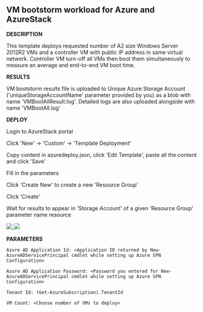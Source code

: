 ## VM bootstorm workload for Azure and AzureStack ##

<b>DESCRIPTION</b>

This template deploys requested number of A2 size Windows Server 2012R2 VMs and a controller VM with public IP address in same virtual network. Controller VM turn-off all VMs then boot them simultaneously to measure an average and end-to-end VM boot time.


<b>RESULTS</b>

VM bootstorm results file is uploaded to Unique Azure Storage Account ('uniqueStorageAccountName' parameter provided by you) as a blob with name 'VMBootAllResult.log'. Detailed logs are also uploaded alongside with name 'VMBootAll.log'


<b>DEPLOY</b>

Login to AzureStack portal

Click 'New' -> 'Custom' -> 'Template Deployment'

Copy content in azuredeploy.json, click 'Edit Template', paste all the content and click 'Save'

Fill in the parameters

Click 'Create New' to create a new 'Resource Group'

Click 'Create'

Wait for results to appear in 'Storage Account' of a given 'Resource Group' parameter name resource


<a href="https://portal.azure.com/#create/Microsoft.Template/uri/https%3A%2F%2Fraw.githubusercontent.com%2FAzure%2FAzureStack-QuickStart-Templates%2Fmaster%2Fbootstorm-vm-boot-time%2Fazuredeploy.json" target="_blank">
    <img src="http://azuredeploy.net/deploybutton.png"/>
</a>
<a href="http://armviz.io/#/?load=https%3A%2F%2Fraw.githubusercontent.com%2FAzure%2FAzureStack-QuickStart-Templates%2Fmaster%2Fbootstorm-vm-boot-time%2Fazuredeploy.json" target="_blank">
    <img src="http://armviz.io/visualizebutton.png"/>
</a>


<b>PARAMETERS</b>
```Poweshell
Azure AD Application Id: <Application ID returned by New-AzureADServicePrincipal cmdlet while setting up Azure SPN Configuration>

Azure AD Application Password: <Password you entered for New-AzureADServicePrincipal cmdlet while setting up Azure SPN Configuration>

Tenant Id: (Get-AzureSubscription).TenantId

VM Count: <Choose number of VMs to deploy>
